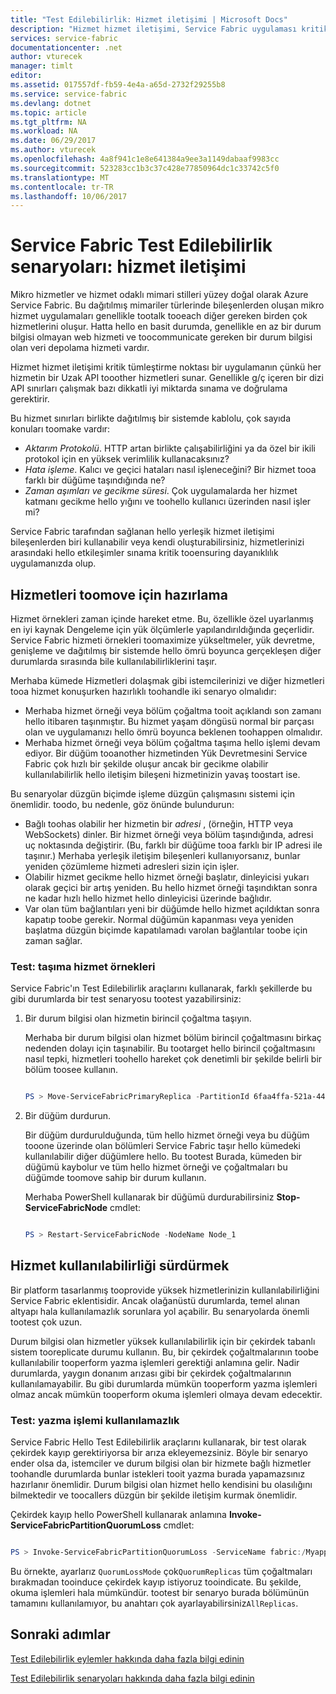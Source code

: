 ```yaml
---
title: "Test Edilebilirlik: Hizmet iletişimi | Microsoft Docs"
description: "Hizmet hizmet iletişimi, Service Fabric uygulaması kritik tümleştirme noktasıdır. Bu makalede, tasarım konuları ve test teknikleri anlatılmaktadır."
services: service-fabric
documentationcenter: .net
author: vturecek
manager: timlt
editor: 
ms.assetid: 017557df-fb59-4e4a-a65d-2732f29255b8
ms.service: service-fabric
ms.devlang: dotnet
ms.topic: article
ms.tgt_pltfrm: NA
ms.workload: NA
ms.date: 06/29/2017
ms.author: vturecek
ms.openlocfilehash: 4a8f941c1e8e641384a9ee3a1149dabaaf9983cc
ms.sourcegitcommit: 523283cc1b3c37c428e77850964dc1c33742c5f0
ms.translationtype: MT
ms.contentlocale: tr-TR
ms.lasthandoff: 10/06/2017
---
```

# <a name="service-fabric-testability-scenarios-service-communication"></a>Service Fabric Test Edilebilirlik senaryoları: hizmet iletişimi
Mikro hizmetler ve hizmet odaklı mimari stilleri yüzey doğal olarak Azure Service Fabric. Bu dağıtılmış mimariler türlerinde bileşenlerden oluşan mikro hizmet uygulamaları genellikle tootalk tooeach diğer gereken birden çok hizmetlerini oluşur. Hatta hello en basit durumda, genellikle en az bir durum bilgisi olmayan web hizmeti ve toocommunicate gereken bir durum bilgisi olan veri depolama hizmeti vardır.

Hizmet hizmet iletişimi kritik tümleştirme noktası bir uygulamanın çünkü her hizmetin bir Uzak API tooother hizmetleri sunar. Genellikle g/ç içeren bir dizi API sınırları çalışmak bazı dikkatli iyi miktarda sınama ve doğrulama gerektirir.

Bu hizmet sınırları birlikte dağıtılmış bir sistemde kablolu, çok sayıda konuları toomake vardır:

* *Aktarım Protokolü*. HTTP artan birlikte çalışabilirliğini ya da özel bir ikili protokol için en yüksek verimlilik kullanacaksınız?
* *Hata işleme*. Kalıcı ve geçici hataları nasıl işleneceğini? Bir hizmet tooa farklı bir düğüme taşındığında ne?
* *Zaman aşımları ve gecikme süresi*. Çok uygulamalarda her hizmet katmanı gecikme hello yığını ve toohello kullanıcı üzerinden nasıl işler mi?

Service Fabric tarafından sağlanan hello yerleşik hizmet iletişimi bileşenlerden biri kullanabilir veya kendi oluşturabilirsiniz, hizmetlerinizi arasındaki hello etkileşimler sınama kritik tooensuring dayanıklılık uygulamanızda olup.

## <a name="prepare-for-services-toomove"></a>Hizmetleri toomove için hazırlama
Hizmet örnekleri zaman içinde hareket etme. Bu, özellikle özel uyarlanmış en iyi kaynak Dengeleme için yük ölçümlerle yapılandırıldığında geçerlidir. Service Fabric hizmeti örnekleri toomaximize yükseltmeler, yük devretme, genişleme ve dağıtılmış bir sistemde hello ömrü boyunca gerçekleşen diğer durumlarda sırasında bile kullanılabilirliklerini taşır.

Merhaba kümede Hizmetleri dolaşmak gibi istemcilerinizi ve diğer hizmetleri tooa hizmet konuşurken hazırlıklı toohandle iki senaryo olmalıdır:

* Merhaba hizmet örneği veya bölüm çoğaltma tooit açıklandı son zamanı hello itibaren taşınmıştır. Bu hizmet yaşam döngüsü normal bir parçası olan ve uygulamanızı hello ömrü boyunca beklenen toohappen olmalıdır.
* Merhaba hizmet örneği veya bölüm çoğaltma taşıma hello işlemi devam ediyor. Bir düğüm tooanother hizmetinden Yük Devretmesini Service Fabric çok hızlı bir şekilde oluşur ancak bir gecikme olabilir kullanılabilirlik hello iletişim bileşeni hizmetinizin yavaş toostart ise.

Bu senaryolar düzgün biçimde işleme düzgün çalışmasını sistemi için önemlidir. toodo, bu nedenle, göz önünde bulundurun:

* Bağlı toohas olabilir her hizmetin bir *adresi* , (örneğin, HTTP veya WebSockets) dinler. Bir hizmet örneği veya bölüm taşındığında, adresi uç noktasında değiştirir. (Bu, farklı bir düğüme tooa farklı bir IP adresi ile taşınır.) Merhaba yerleşik iletişim bileşenleri kullanıyorsanız, bunlar yeniden çözümleme hizmeti adresleri sizin için işler.
* Olabilir hizmet gecikme hello hizmet örneği başlatır, dinleyicisi yukarı olarak geçici bir artış yeniden. Bu hello hizmet örneği taşındıktan sonra ne kadar hızlı hello hizmet hello dinleyicisi üzerinde bağlıdır.
* Var olan tüm bağlantıları yeni bir düğümde hello hizmet açıldıktan sonra kapatıp toobe gerekir. Normal düğümün kapanması veya yeniden başlatma düzgün biçimde kapatılamadı varolan bağlantılar toobe için zaman sağlar.

### <a name="test-it-move-service-instances"></a>Test: taşıma hizmet örnekleri
Service Fabric'ın Test Edilebilirlik araçlarını kullanarak, farklı şekillerde bu gibi durumlarda bir test senaryosu tootest yazabilirsiniz:

1. Bir durum bilgisi olan hizmetin birincil çoğaltma taşıyın.
   
    Merhaba bir durum bilgisi olan hizmet bölüm birincil çoğaltmasını birkaç nedenden dolayı için taşınabilir. Bu tootarget hello birincil çoğaltmasını nasıl tepki, hizmetleri toohello hareket çok denetimli bir şekilde belirli bir bölüm toosee kullanın.
   
    ```powershell
   
    PS > Move-ServiceFabricPrimaryReplica -PartitionId 6faa4ffa-521a-44e9-8351-dfca0f7e0466 -ServiceName fabric:/MyApplication/MyService
   
    ```
2. Bir düğüm durdurun.
   
    Bir düğüm durdurulduğunda, tüm hello hizmet örneği veya bu düğüm tooone üzerinde olan bölümleri Service Fabric taşır hello kümedeki kullanılabilir diğer düğümlere hello. Bu tootest Burada, kümeden bir düğümü kaybolur ve tüm hello hizmet örneği ve çoğaltmaları bu düğümde toomove sahip bir durum kullanın.
   
    Merhaba PowerShell kullanarak bir düğümü durdurabilirsiniz **Stop-ServiceFabricNode** cmdlet:
   
    ```powershell
   
    PS > Restart-ServiceFabricNode -NodeName Node_1
   
    ```

## <a name="maintain-service-availability"></a>Hizmet kullanılabilirliği sürdürmek
Bir platform tasarlanmış tooprovide yüksek hizmetlerinizin kullanılabilirliğini Service Fabric eklentisidir. Ancak olağanüstü durumlarda, temel alınan altyapı hala kullanılamazlık sorunlara yol açabilir. Bu senaryolarda önemli tootest çok uzun.

Durum bilgisi olan hizmetler yüksek kullanılabilirlik için bir çekirdek tabanlı sistem tooreplicate durumu kullanın. Bu, bir çekirdek çoğaltmalarının toobe kullanılabilir tooperform yazma işlemleri gerektiği anlamına gelir. Nadir durumlarda, yaygın donanım arızası gibi bir çekirdek çoğaltmalarının kullanılamayabilir. Bu gibi durumlarda mümkün tooperform yazma işlemleri olmaz ancak mümkün tooperform okuma işlemleri olmaya devam edecektir.

### <a name="test-it-write-operation-unavailability"></a>Test: yazma işlemi kullanılamazlık
Service Fabric Hello Test Edilebilirlik araçlarını kullanarak, bir test olarak çekirdek kayıp gerektiriyorsa bir arıza ekleyemezsiniz. Böyle bir senaryo ender olsa da, istemciler ve durum bilgisi olan bir hizmete bağlı hizmetler toohandle durumlarda bunlar istekleri tooit yazma burada yapamazsınız hazırlanır önemlidir. Durum bilgisi olan hizmet hello kendisini bu olasılığını bilmektedir ve toocallers düzgün bir şekilde iletişim kurmak önemlidir.

Çekirdek kayıp hello PowerShell kullanarak anlamına **Invoke-ServiceFabricPartitionQuorumLoss** cmdlet:

```powershell

PS > Invoke-ServiceFabricPartitionQuorumLoss -ServiceName fabric:/Myapplication/MyService -QuorumLossMode QuorumReplicas -QuorumLossDurationInSeconds 20

```

Bu örnekte, ayarlarız `QuorumLossMode` çok`QuorumReplicas` tüm çoğaltmaları bırakmadan tooinduce çekirdek kayıp istiyoruz tooindicate. Bu şekilde, okuma işlemleri hala mümkündür. tootest bir senaryo burada bölümünün tamamını kullanılamıyor, bu anahtarı çok ayarlayabilirsiniz`AllReplicas`.

## <a name="next-steps"></a>Sonraki adımlar
[Test Edilebilirlik eylemler hakkında daha fazla bilgi edinin](service-fabric-testability-actions.md)

[Test Edilebilirlik senaryoları hakkında daha fazla bilgi edinin](service-fabric-testability-scenarios.md)

